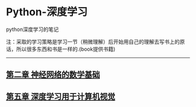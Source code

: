 # Python-深度学习
python深度学习的笔记

注：采取的学习策略是学习一节（稍微理解）后开始用自己的理解去写书上的原话，所以很多东西和书是一样的.(book提供书籍)

- - -

## [第二章 神经网络的数学基础](第二章/README.md)

## [第五章 深度学习用于计算机视觉](第五章/README.md)






